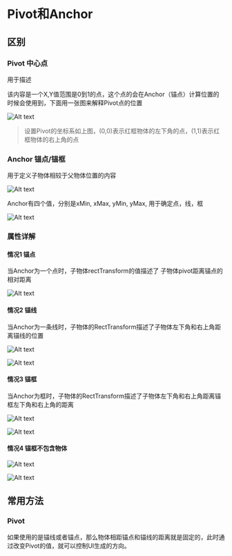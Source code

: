 # Pivot和Anchor

## 区别

### Pivot 中心点
用于描述

该内容是一个X,Y值范围是0到1的点，这个点的会在Anchor（锚点）计算位置的时候会使用到，下面用一张图来解释Pivot点的位置

![Alt text](UI_Pivot_Anchor/image.png)

> 设置Pivot的坐标系如上图，(0,0)表示红框物体的左下角的点，(1,1)表示红框物体的右上角的点


### Anchor 锚点/锚框

用于定义子物体相较于父物体位置的内容

![Alt text](UI_Pivot_Anchor/image-1.png)

Anchor有四个值，分别是xMin, xMax, yMin, yMax, 用于确定点，线，框

![Alt text](UI_Pivot_Anchor/image-2.png)

### 属性详解

#### 情况1 锚点

当Anchor为一个点时，子物体rectTransform的值描述了 子物体pivot距离锚点的相对距离

![Alt text](UI_Pivot_Anchor/image-3.png)

#### 情况2 锚线

当Anchor为一条线时，子物体的RectTransform描述了子物体左下角和右上角距离锚线的位置

![Alt text](UI_Pivot_Anchor/image-4.png)

![Alt text](UI_Pivot_Anchor/image-5.png)

#### 情况3 锚框

当Anchor为框时，子物体的RectTransform描述了子物体左下角和右上角距离锚框左下角和右上角的距离

![Alt text](UI_Pivot_Anchor/image-6.png)

![Alt text](UI_Pivot_Anchor/image-7.png)


#### 情况4 锚框不包含物体


![Alt text](UI_Pivot_Anchor/image-8.png)

![Alt text](UI_Pivot_Anchor/image-9.png)

## 常用方法

### Pivot

如果使用的是锚线或者锚点，那么物体相距锚点和锚线的距离就是固定的，此时通过改变Pivot的值，就可以控制UI生成的方向。